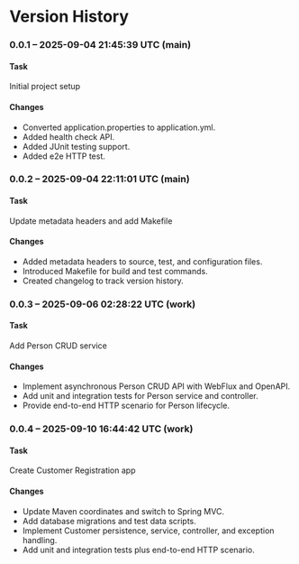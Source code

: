 # Version History

### 0.0.1 – 2025-09-04 21:45:39 UTC (main)

#### Task
Initial project setup

#### Changes
- Converted application.properties to application.yml.
- Added health check API.
- Added JUnit testing support.
- Added e2e HTTP test.

### 0.0.2 – 2025-09-04 22:11:01 UTC (main)

#### Task
Update metadata headers and add Makefile

#### Changes
- Added metadata headers to source, test, and configuration files.
- Introduced Makefile for build and test commands.
- Created changelog to track version history.

### 0.0.3 – 2025-09-06 02:28:22 UTC (work)

#### Task
Add Person CRUD service

#### Changes
- Implement asynchronous Person CRUD API with WebFlux and OpenAPI.
- Add unit and integration tests for Person service and controller.
- Provide end-to-end HTTP scenario for Person lifecycle.

### 0.0.4 – 2025-09-10 16:44:42 UTC (work)

#### Task
Create Customer Registration app

#### Changes
- Update Maven coordinates and switch to Spring MVC.
- Add database migrations and test data scripts.
- Implement Customer persistence, service, controller, and exception handling.
- Add unit and integration tests plus end-to-end HTTP scenario.
